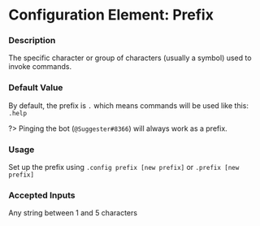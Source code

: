 # Configuration Element: Prefix

### Description
The specific character or group of characters (usually a symbol) used to invoke commands. 

### Default Value
By default, the prefix is `.` which means commands will be used like this: `.help` 

?> Pinging the bot (`@Suggester#8366`) will always work as a prefix.

### Usage
Set up the prefix using `.config prefix [new prefix]` or `.prefix [new prefix]`

### Accepted Inputs
Any string between 1 and 5 characters
